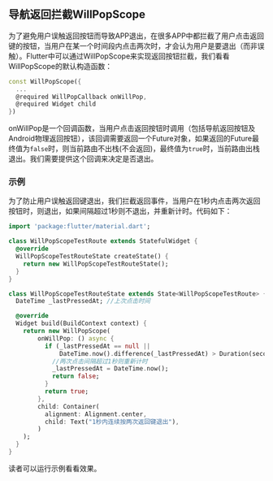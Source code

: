 ## 导航返回拦截WillPopScope

为了避免用户误触返回按钮而导致APP退出，在很多APP中都拦截了用户点击返回键的按钮，当用户在某一个时间段内点击两次时，才会认为用户是要退出（而非误触）。Flutter中可以通过WillPopScope来实现返回按钮拦截，我们看看WillPopScope的默认构造函数：

```dart
const WillPopScope({
  ...
  @required WillPopCallback onWillPop,
  @required Widget child
})
```

onWillPop是一个回调函数，当用户点击返回按钮时调用（包括导航返回按钮及Android物理返回按钮），该回调需要返回一个Future对象，如果返回的Future最终值为`false`时，则当前路由不出栈(不会返回)，最终值为`true`时，当前路由出栈退出。我们需要提供这个回调来决定是否退出。

### 示例

为了防止用户误触返回键退出，我们拦截返回事件，当用户在1秒内点击两次返回按钮时，则退出，如果间隔超过1秒则不退出，并重新计时。代码如下：

```dart
import 'package:flutter/material.dart';

class WillPopScopeTestRoute extends StatefulWidget {
  @override
  WillPopScopeTestRouteState createState() {
    return new WillPopScopeTestRouteState();
  }
}

class WillPopScopeTestRouteState extends State<WillPopScopeTestRoute> {
  DateTime _lastPressedAt; //上次点击时间

  @override
  Widget build(BuildContext context) {
    return new WillPopScope(
        onWillPop: () async {
          if (_lastPressedAt == null ||
              DateTime.now().difference(_lastPressedAt) > Duration(seconds: 1)) {
            //两次点击间隔超过1秒则重新计时
            _lastPressedAt = DateTime.now();
            return false;
          }
          return true;
        },
        child: Container(
          alignment: Alignment.center,
          child: Text("1秒内连续按两次返回键退出"),
        )
    );
  }
}
```

读者可以运行示例看看效果。
